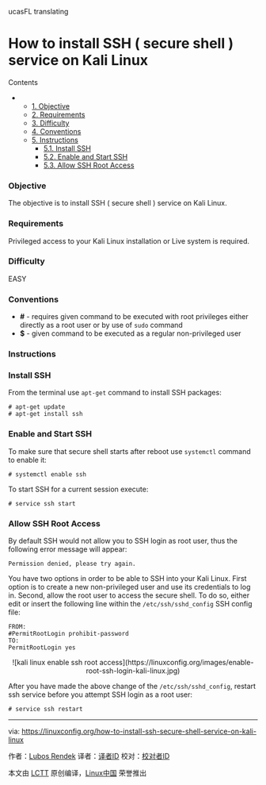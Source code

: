 ucasFL translating
# How to install SSH ( secure shell ) service on Kali Linux

Contents

*   *   [1. Objective][4]
    *   [2. Requirements][5]
    *   [3. Difficulty][6]
    *   [4. Conventions][7]
    *   [5. Instructions][8]
        *   [5.1. Install SSH][1]
        *   [5.2. Enable and Start SSH][2]
        *   [5.3. Allow SSH Root Access][3]

### Objective

The objective is to install SSH ( secure shell ) service on Kali Linux.

### Requirements

Privileged access to your Kali Linux installation or Live system is required.

### Difficulty

EASY

### Conventions

*   **#** - requires given command to be executed with root privileges either directly as a root user or by use of `sudo` command
*   **$** - given command to be executed as a regular non-privileged user

### Instructions

### Install SSH

From the terminal use `apt-get` command to install SSH packages:
```
# apt-get update
# apt-get install ssh
```

### Enable and Start SSH

To make sure that secure shell starts after reboot use `systemctl` command to enable it:
```
# systemctl enable ssh
```
To start SSH for a current session execute:
```
# service ssh start
```

### Allow SSH Root Access

By default SSH would not allow you to SSH login as root user, thus the following error message will appear:
```
Permission denied, please try again.
```
You have two options in order to be able to SSH into your Kali Linux. First option is to create a new non-privileged user and use its credentials to log in. Second, allow the root user to access the secure shell. To do so, either edit or insert the following line within the `/etc/ssh/sshd_config` SSH config file:
```
FROM:
#PermitRootLogin prohibit-password
TO:
PermitRootLogin yes
```

<center style="box-sizing: inherit;">
 ![kali linux enable ssh root access](https://linuxconfig.org/images/enable-root-ssh-login-kali-linux.jpg)
</center>

After you have made the above change of the `/etc/ssh/sshd_config`, restart ssh service before you attempt SSH login as a root user:

```
# service ssh restart
```


--------------------------------------------------------------------------------

via: https://linuxconfig.org/how-to-install-ssh-secure-shell-service-on-kali-linux

作者：[Lubos Rendek][a]
译者：[译者ID](https://github.com/译者ID)
校对：[校对者ID](https://github.com/校对者ID)

本文由 [LCTT](https://github.com/LCTT/TranslateProject) 原创编译，[Linux中国](https://linux.cn/) 荣誉推出

[a]:https://linuxconfig.org/how-to-install-ssh-secure-shell-service-on-kali-linux
[1]:https://linuxconfig.org/how-to-install-ssh-secure-shell-service-on-kali-linux#h5-1-install-ssh
[2]:https://linuxconfig.org/how-to-install-ssh-secure-shell-service-on-kali-linux#h5-2-enable-and-start-ssh
[3]:https://linuxconfig.org/how-to-install-ssh-secure-shell-service-on-kali-linux#h5-3-allow-ssh-root-access
[4]:https://linuxconfig.org/how-to-install-ssh-secure-shell-service-on-kali-linux#h1-objective
[5]:https://linuxconfig.org/how-to-install-ssh-secure-shell-service-on-kali-linux#h2-requirements
[6]:https://linuxconfig.org/how-to-install-ssh-secure-shell-service-on-kali-linux#h3-difficulty
[7]:https://linuxconfig.org/how-to-install-ssh-secure-shell-service-on-kali-linux#h4-conventions
[8]:https://linuxconfig.org/how-to-install-ssh-secure-shell-service-on-kali-linux#h5-instructions
